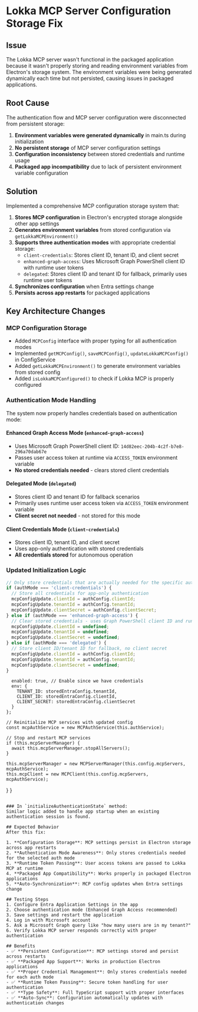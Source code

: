# Lokka MCP Server Configuration Storage Fix

## Issue
The Lokka MCP server wasn't functional in the packaged application because it wasn't properly storing and reading environment variables from Electron's storage system. The environment variables were being generated dynamically each time but not persisted, causing issues in packaged applications.

## Root Cause
The authentication flow and MCP server configuration were disconnected from persistent storage:

1. **Environment variables were generated dynamically** in main.ts during initialization
2. **No persistent storage** of MCP server configuration settings  
3. **Configuration inconsistency** between stored credentials and runtime usage
4. **Packaged app incompatibility** due to lack of persistent environment variable configuration

## Solution
Implemented a comprehensive MCP configuration storage system that:

1. **Stores MCP configuration** in Electron's encrypted storage alongside other app settings
2. **Generates environment variables** from stored configuration via `getLokkaMCPEnvironment()`
3. **Supports three authentication modes** with appropriate credential storage:
   - `client-credentials`: Stores client ID, tenant ID, and client secret
   - `enhanced-graph-access`: Uses Microsoft Graph PowerShell client ID with runtime user tokens
   - `delegated`: Stores client ID and tenant ID for fallback, primarily uses runtime user tokens
4. **Synchronizes configuration** when Entra settings change
5. **Persists across app restarts** for packaged applications

## Key Architecture Changes

### MCP Configuration Storage
- Added `MCPConfig` interface with proper typing for all authentication modes
- Implemented `getMCPConfig()`, `saveMCPConfig()`, `updateLokkaMCPConfig()` in ConfigService
- Added `getLokkaMCPEnvironment()` to generate environment variables from stored config
- Added `isLokkaMCPConfigured()` to check if Lokka MCP is properly configured

### Authentication Mode Handling
The system now properly handles credentials based on authentication mode:

#### Enhanced Graph Access Mode (`enhanced-graph-access`)
- Uses Microsoft Graph PowerShell client ID: `14d82eec-204b-4c2f-b7e8-296a70dab67e`
- Passes user access token at runtime via `ACCESS_TOKEN` environment variable
- **No stored credentials needed** - clears stored client credentials

#### Delegated Mode (`delegated`) 
- Stores client ID and tenant ID for fallback scenarios
- Primarily uses runtime user access token via `ACCESS_TOKEN` environment variable
- **Client secret not needed** - not stored for this mode

#### Client Credentials Mode (`client-credentials`)
- Stores client ID, tenant ID, and client secret
- Uses app-only authentication with stored credentials
- **All credentials stored** for autonomous operation

### Updated Initialization Logic
```typescript
// Only store credentials that are actually needed for the specific auth mode
if (authMode === 'client-credentials') {
  // Store all credentials for app-only authentication
  mcpConfigUpdate.clientId = authConfig.clientId;
  mcpConfigUpdate.tenantId = authConfig.tenantId;
  mcpConfigUpdate.clientSecret = authConfig.clientSecret;
} else if (authMode === 'enhanced-graph-access') {
  // Clear stored credentials - uses Graph PowerShell client ID and runtime tokens
  mcpConfigUpdate.clientId = undefined;
  mcpConfigUpdate.tenantId = undefined;
  mcpConfigUpdate.clientSecret = undefined;
} else if (authMode === 'delegated') {
  // Store client ID/tenant ID for fallback, no client secret
  mcpConfigUpdate.clientId = authConfig.clientId;
  mcpConfigUpdate.tenantId = authConfig.tenantId;
  mcpConfigUpdate.clientSecret = undefined;
}
```
      enabled: true, // Enable since we have credentials
      env: {
        TENANT_ID: storedEntraConfig.tenantId,
        CLIENT_ID: storedEntraConfig.clientId,
        CLIENT_SECRET: storedEntraConfig.clientSecret
      }
    };
    
    // Reinitialize MCP services with updated config
    const mcpAuthService = new MCPAuthService(this.authService);
    
    // Stop and restart MCP services
    if (this.mcpServerManager) {
      await this.mcpServerManager.stopAllServers();
    }
    
    this.mcpServerManager = new MCPServerManager(this.config.mcpServers, mcpAuthService);
    this.mcpClient = new MCPClient(this.config.mcpServers, mcpAuthService);
  }
}
```

### In `initializeAuthenticationState` method:
Similar logic added to handle app startup when an existing authentication session is found.

## Expected Behavior
After this fix:

1. **Configuration Storage**: MCP settings persist in Electron storage across app restarts
2. **Authentication Mode Awareness**: Only stores credentials needed for the selected auth mode
3. **Runtime Token Passing**: User access tokens are passed to Lokka MCP at runtime
4. **Packaged App Compatibility**: Works properly in packaged Electron applications
5. **Auto-Synchronization**: MCP config updates when Entra settings change

## Testing Steps
1. Configure Entra Application Settings in the app
2. Choose authentication mode (Enhanced Graph Access recommended)
3. Save settings and restart the application
4. Log in with Microsoft account
5. Ask a Microsoft Graph query like "how many users are in my tenant?"
6. Verify Lokka MCP server responds correctly with proper authentication

## Benefits
- ✅ **Persistent Configuration**: MCP settings stored and persist across restarts
- ✅ **Packaged App Support**: Works in production Electron applications  
- ✅ **Proper Credential Management**: Only stores credentials needed for each auth mode
- ✅ **Runtime Token Passing**: Secure token handling for user authentication
- ✅ **Type Safety**: Full TypeScript support with proper interfaces
- ✅ **Auto-Sync**: Configuration automatically updates with authentication changes
